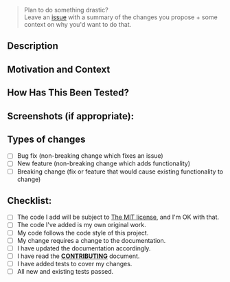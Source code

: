 <!--- Provide a general summary of your changes in the Title above -->

> Plan to do something drastic?     
> Leave an [issue](https://github.com/sverweij/tree-sitter-smcat/issues/new) with a
> summary of the changes you propose + some context on why you'd want to
> do that.


## Description
<!--- Describe your changes in detail -->

## Motivation and Context
<!--- Why is this change required? What problem does it solve? -->
<!--- If it fixes an open issue, please link to the issue here. -->

## How Has This Been Tested?
<!--- Please describe in detail how you tested your changes. -->
<!--- Include details of your testing environment, and the tests you ran to -->
<!--- see how your change affects other areas of the code, etc. -->

## Screenshots (if appropriate):

## Types of changes
<!--- What types of changes does your code introduce? Put an `x` in all the boxes that apply: -->
- [ ] Bug fix (non-breaking change which fixes an issue)
- [ ] New feature (non-breaking change which adds functionality)
- [ ] Breaking change (fix or feature that would cause existing functionality to change)

## Checklist:
<!--- Go over all the following points, and put an `x` in all the boxes that apply. -->
<!--- If you're unsure about any of these, don't hesitate to ask. We're here to help! -->
- [ ] The code I add will be subject to [The MIT license](../LICENSE), and I'm OK with that.
- [ ] The code I've added is my own original work.
- [ ] My code follows the code style of this project.
- [ ] My change requires a change to the documentation.
- [ ] I have updated the documentation accordingly.
- [ ] I have read the [**CONTRIBUTING**](./CONTRIBUTING.md) document.
- [ ] I have added tests to cover my changes.
- [ ] All new and existing tests passed.
